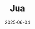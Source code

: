 ---  
layout: startup_page  
title: "Jua"  
id: "jua.ai"  
permalink: "/juajua.ai06042025/"  
website: "https://jua.ai/"  
funding_round: "Series A"  
funding_amount: "$11M"  
investors: "Ananda Impact Ventures, Future Energy Ventures, 468 Capital, Promus Ventures, others"  
about: "Jua is a climatetech company developing an AI-powered Earth Intelligence Platform that simulates and predicts the behavior of the physical world. Their platform enables clients, especially energy traders, to simulate global and local weather, energy supply-demand fluctuations, and grid-level dynamics in real-time. This allows for better decision-making in the face of extreme weather events and geopolitical shocks."  
markets: "Climatetech, AI, Energy, Artificial Intelligence (AI), Developer Platform, Information Technology, Internet, Machine Learning"  
hq: "Zurich, Zurich, Switzerland"  
founded_year: "2022"  
linkedin: "https://www.linkedin.com/company/juaai"  
twitter: ""  
instagram: ""  
facebook: ""  
crunchbase: "https://www.crunchbase.com/organization/jua"  
pitchbook: "https://pitchbook.com/profiles/company/509422-87"  

date_display: "04-Jun-2025"  
date: "2025-06-04"

# SEO Optimization  
meta_title: "Jua - Series A Funding ($11M)"  
meta_description: "Jua, Jua is a climatetech company developing an AI-powered Earth Intelligence Platform that simulates and predicts the behavior of the physical world. Thei..."  
meta_keywords: "Jua, Climatetech, AI, Energy, Artificial Intelligence (AI), Developer Platform, Information Technology, Internet, Machine Learning, Series A funding"  
canonical_url: "https://startup.projectstartups.com/juajua.ai06042025/"  
---